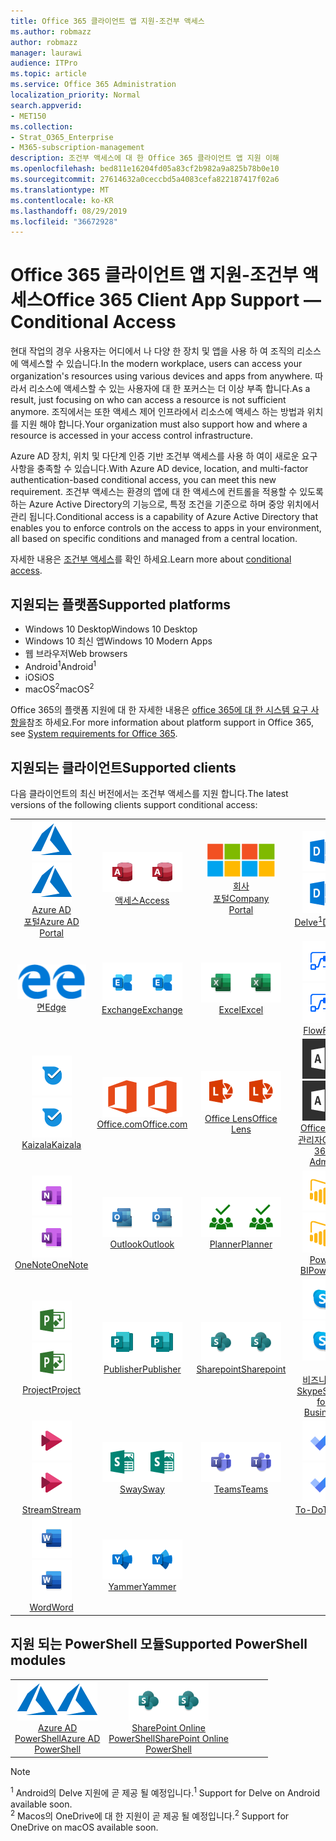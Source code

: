 ```yaml
---
title: Office 365 클라이언트 앱 지원-조건부 액세스
ms.author: robmazz
author: robmazz
manager: laurawi
audience: ITPro
ms.topic: article
ms.service: Office 365 Administration
localization_priority: Normal
search.appverid:
- MET150
ms.collection:
- Strat_O365_Enterprise
- M365-subscription-management
description: 조건부 액세스에 대 한 Office 365 클라이언트 앱 지원 이해
ms.openlocfilehash: bed811e16204fd05a83cf2b982a9a825b78b0e10
ms.sourcegitcommit: 27614632a0ceccbd5a4083cefa822187417f02a6
ms.translationtype: MT
ms.contentlocale: ko-KR
ms.lasthandoff: 08/29/2019
ms.locfileid: "36672928"
---
```

# <a name="office-365-client-app-support--conditional-access"></a><span data-ttu-id="41977-103">Office 365 클라이언트 앱 지원-조건부 액세스</span><span class="sxs-lookup"><span data-stu-id="41977-103">Office 365 Client App Support — Conditional Access</span></span>

<span data-ttu-id="41977-104">현대 작업의 경우 사용자는 어디에서 나 다양 한 장치 및 앱을 사용 하 여 조직의 리소스에 액세스할 수 있습니다.</span><span class="sxs-lookup"><span data-stu-id="41977-104">In the modern workplace, users can access your organization's resources using various devices and apps from anywhere.</span></span> <span data-ttu-id="41977-105">따라서 리소스에 액세스할 수 있는 사용자에 대 한 포커스는 더 이상 부족 합니다.</span><span class="sxs-lookup"><span data-stu-id="41977-105">As a result, just focusing on who can access a resource is not sufficient anymore.</span></span> <span data-ttu-id="41977-106">조직에서는 또한 액세스 제어 인프라에서 리소스에 액세스 하는 방법과 위치를 지원 해야 합니다.</span><span class="sxs-lookup"><span data-stu-id="41977-106">Your organization must also support how and where a resource is accessed in your access control infrastructure.</span></span>

<span data-ttu-id="41977-107">Azure AD 장치, 위치 및 다단계 인증 기반 조건부 액세스를 사용 하 여이 새로운 요구 사항을 충족할 수 있습니다.</span><span class="sxs-lookup"><span data-stu-id="41977-107">With Azure AD device, location, and multi-factor authentication-based conditional access, you can meet this new requirement.</span></span> <span data-ttu-id="41977-108">조건부 액세스는 환경의 앱에 대 한 액세스에 컨트롤을 적용할 수 있도록 하는 Azure Active Directory의 기능으로, 특정 조건을 기준으로 하며 중앙 위치에서 관리 됩니다.</span><span class="sxs-lookup"><span data-stu-id="41977-108">Conditional access is a capability of Azure Active Directory that enables you to enforce controls on the access to apps in your environment, all based on specific conditions and managed from a central location.</span></span>

<span data-ttu-id="41977-109">자세한 내용은 [조건부 액세스](https://docs.microsoft.com/azure/active-directory/conditional-access/)를 확인 하세요.</span><span class="sxs-lookup"><span data-stu-id="41977-109">Learn more about [conditional access](https://docs.microsoft.com/azure/active-directory/conditional-access/).</span></span>

## <a name="supported-platforms"></a><span data-ttu-id="41977-110">지원되는 플랫폼</span><span class="sxs-lookup"><span data-stu-id="41977-110">Supported platforms</span></span>

 - <span data-ttu-id="41977-111">Windows 10 Desktop</span><span class="sxs-lookup"><span data-stu-id="41977-111">Windows 10 Desktop</span></span>
 - <span data-ttu-id="41977-112">Windows 10 최신 앱</span><span class="sxs-lookup"><span data-stu-id="41977-112">Windows 10 Modern Apps</span></span>
 - <span data-ttu-id="41977-113">웹 브라우저</span><span class="sxs-lookup"><span data-stu-id="41977-113">Web browsers</span></span>
 - <span data-ttu-id="41977-114">Android<sup>1</sup></span><span class="sxs-lookup"><span data-stu-id="41977-114">Android<sup>1</sup></span></span>
 - <span data-ttu-id="41977-115">iOS</span><span class="sxs-lookup"><span data-stu-id="41977-115">iOS</span></span>
 - <span data-ttu-id="41977-116">macOS<sup>2</sup></span><span class="sxs-lookup"><span data-stu-id="41977-116">macOS<sup>2</sup></span></span>

<span data-ttu-id="41977-117">Office 365의 플랫폼 지원에 대 한 자세한 내용은 [office 365에 대 한 시스템 요구 사항을](https://products.office.com/office-system-requirements)참조 하세요.</span><span class="sxs-lookup"><span data-stu-id="41977-117">For more information about platform support in Office 365, see [System requirements for Office 365](https://products.office.com/office-system-requirements).</span></span>

## <a name="supported-clients"></a><span data-ttu-id="41977-118">지원되는 클라이언트</span><span class="sxs-lookup"><span data-stu-id="41977-118">Supported clients</span></span>

<span data-ttu-id="41977-119">다음 클라이언트의 최신 버전에서는 조건부 액세스를 지원 합니다.</span><span class="sxs-lookup"><span data-stu-id="41977-119">The latest versions of the following clients support conditional access:</span></span>

| | | | | | |
|:---:|:---:|:---:|:---:|:---:|:---:|
| <span data-ttu-id="41977-120">![Azure 아이콘](media/o365-azure-64x64.png)</span><span class="sxs-lookup"><span data-stu-id="41977-120">![Azure icon](media/o365-azure-64x64.png)</span></span> <br> [<span data-ttu-id="41977-121">Azure AD <br> 포털</span><span class="sxs-lookup"><span data-stu-id="41977-121">Azure AD <br> Portal </span></span>](https://azure.microsoft.com/features/azure-portal/) | <span data-ttu-id="41977-122">![액세스 아이콘](media/o365-access-64x64.png)</span><span class="sxs-lookup"><span data-stu-id="41977-122">![Access icon](media/o365-access-64x64.png)</span></span> <br> [<span data-ttu-id="41977-123">액세스</span><span class="sxs-lookup"><span data-stu-id="41977-123">Access</span></span>](https://products.office.com/access) | <span data-ttu-id="41977-124">![회사 포털 아이콘](media/o365-microsoft-64x64.png)</span><span class="sxs-lookup"><span data-stu-id="41977-124">![Company portal icon](media/o365-microsoft-64x64.png)</span></span> <br> [<span data-ttu-id="41977-125">회사 <br> 포털</span><span class="sxs-lookup"><span data-stu-id="41977-125">Company <br> Portal </span></span>](https://docs.microsoft.com/intune-user-help/sign-in-to-the-company-portal)  | <span data-ttu-id="41977-126">![Delve 아이콘](media/o365-delve-64x64.png)</span><span class="sxs-lookup"><span data-stu-id="41977-126">![Delve icon](media/o365-delve-64x64.png)</span></span> <br> [<span data-ttu-id="41977-127">Delve<sup>1</sup></span><span class="sxs-lookup"><span data-stu-id="41977-127">Delve<sup>1</sup></span></span>](https://products.office.com/business/intelligent-search) | <span data-ttu-id="41977-128">![Dynamics 365 아이콘](media/o365-dynamics365-64x64.png)</span><span class="sxs-lookup"><span data-stu-id="41977-128">![Dynamics 365 icon](media/o365-dynamics365-64x64.png)</span></span> <br> [<span data-ttu-id="41977-129">Dynamics 365</span><span class="sxs-lookup"><span data-stu-id="41977-129">Dynamics 365</span></span>](https://dynamics.microsoft.com) 
| <span data-ttu-id="41977-130">![에 지 아이콘](media/o365-edge-64x64.png)</span><span class="sxs-lookup"><span data-stu-id="41977-130">![Edge icon](media/o365-edge-64x64.png)</span></span> <br> [<span data-ttu-id="41977-131">면</span><span class="sxs-lookup"><span data-stu-id="41977-131">Edge</span></span>](https://www.microsoft.com/windows/microsoft-edge) | <span data-ttu-id="41977-132">![Exchange 아이콘](media/o365-exchange-64x64.png)</span><span class="sxs-lookup"><span data-stu-id="41977-132">![Exchange icon](media/o365-exchange-64x64.png)</span></span> <br> [<span data-ttu-id="41977-133">Exchange</span><span class="sxs-lookup"><span data-stu-id="41977-133">Exchange</span></span>](https://products.office.com/exchange/exchange-online) | <span data-ttu-id="41977-134">![Excel 아이콘](media/o365-excel-64x64.png)</span><span class="sxs-lookup"><span data-stu-id="41977-134">![Excel icon](media/o365-excel-64x64.png)</span></span> <br> [<span data-ttu-id="41977-135">Excel</span><span class="sxs-lookup"><span data-stu-id="41977-135">Excel</span></span>](https://products.office.com/excel) | <span data-ttu-id="41977-136">![흐름 아이콘](media/o365-flow-64x64.png)</span><span class="sxs-lookup"><span data-stu-id="41977-136">![Flow icon](media/o365-flow-64x64.png)</span></span> <br> [<span data-ttu-id="41977-137">Flow</span><span class="sxs-lookup"><span data-stu-id="41977-137">Flow</span></span>](https://flow.microsoft.com) | <span data-ttu-id="41977-138">![양식 아이콘](media/o365-forms-64x64.png)</span><span class="sxs-lookup"><span data-stu-id="41977-138">![Forms icon](media/o365-forms-64x64.png)</span></span> <br> [<span data-ttu-id="41977-139">Forms</span><span class="sxs-lookup"><span data-stu-id="41977-139">Forms</span></span>](https://flow.microsoft.com/connectors/shared_microsoftforms/microsoft-forms/) 
| <span data-ttu-id="41977-140">![Kaizala 아이콘](media/o365-kaizala-64x64.png)</span><span class="sxs-lookup"><span data-stu-id="41977-140">![Kaizala icon](media/o365-kaizala-64x64.png)</span></span> <br> [<span data-ttu-id="41977-141">Kaizala</span><span class="sxs-lookup"><span data-stu-id="41977-141">Kaizala</span></span>](https://products.office.com/en/business/microsoft-kaizala) | <span data-ttu-id="41977-142">![Office.com 아이콘](media/o365-office-64x64.png)</span><span class="sxs-lookup"><span data-stu-id="41977-142">![Office.com icon](media/o365-office-64x64.png)</span></span> <br> [<span data-ttu-id="41977-143">Office.com</span><span class="sxs-lookup"><span data-stu-id="41977-143">Office.com</span></span>](https://www.office.com/) | <span data-ttu-id="41977-144">![렌즈 아이콘](media/o365-lens-64x64.png)</span><span class="sxs-lookup"><span data-stu-id="41977-144">![Lens icon](media/o365-lens-64x64.png)</span></span> <br> [<span data-ttu-id="41977-145">Office Lens</span><span class="sxs-lookup"><span data-stu-id="41977-145">Office Lens</span></span>](https://www.microsoft.com/p/office-lens/9wzdncrfj3t8?activetab=pivot%3Aoverviewtab) | <span data-ttu-id="41977-146">![Office 365 관리 아이콘](media/o365-o365admin-64x64.png)</span><span class="sxs-lookup"><span data-stu-id="41977-146">![Office 365 Admin icon](media/o365-o365admin-64x64.png)</span></span> <br> [<span data-ttu-id="41977-147">Office 365 <br> 관리자</span><span class="sxs-lookup"><span data-stu-id="41977-147">Office 365 <br> Admin</span></span>](https://products.office.com/business/manage-office-365-admin-app) | <span data-ttu-id="41977-148">![비즈니스용 OneDrive 아이콘](media/o365-OneDrive-64x64.png)</span><span class="sxs-lookup"><span data-stu-id="41977-148">![OneDrive for Business icon](media/o365-OneDrive-64x64.png)</span></span> <br> [<span data-ttu-id="41977-149">OneDrive<sup>2</sup></span><span class="sxs-lookup"><span data-stu-id="41977-149">OneDrive<sup>2</sup></span></span>](https://products.office.com/onedrive-for-business/online-cloud-storage) 
| <span data-ttu-id="41977-150">![OneNote 아이콘](media/o365-OneNote-64x64.png)</span><span class="sxs-lookup"><span data-stu-id="41977-150">![OneNote icon](media/o365-OneNote-64x64.png)</span></span> <br> [<span data-ttu-id="41977-151">OneNote</span><span class="sxs-lookup"><span data-stu-id="41977-151">OneNote</span></span>](https://products.office.com/onenote) | <span data-ttu-id="41977-152">![Outlook 아이콘](media/o365-outlook-64x64.png)</span><span class="sxs-lookup"><span data-stu-id="41977-152">![Outlook icon](media/o365-outlook-64x64.png)</span></span> <br> [<span data-ttu-id="41977-153">Outlook</span><span class="sxs-lookup"><span data-stu-id="41977-153">Outlook</span></span>](https://products.office.com/outlook) | <span data-ttu-id="41977-154">![Planner 아이콘](media/o365-planner-64x64.png)</span><span class="sxs-lookup"><span data-stu-id="41977-154">![Planner icon](media/o365-planner-64x64.png)</span></span> <br> [<span data-ttu-id="41977-155">Planner</span><span class="sxs-lookup"><span data-stu-id="41977-155">Planner</span></span>](https://products.office.com/business/task-management-software) | <span data-ttu-id="41977-156">![PowerBI 아이콘](media/o365-powerbi-64x64.png)</span><span class="sxs-lookup"><span data-stu-id="41977-156">![PowerBI icon](media/o365-powerbi-64x64.png)</span></span> <br> [<span data-ttu-id="41977-157">Power BI</span><span class="sxs-lookup"><span data-stu-id="41977-157">Power BI</span></span>](https://powerbi.microsoft.com) | <span data-ttu-id="41977-158">![PowerPoint 아이콘](media/o365-powerpoint-64x64.png)</span><span class="sxs-lookup"><span data-stu-id="41977-158">![PowerPoint icon](media/o365-powerpoint-64x64.png)</span></span> <br> [<span data-ttu-id="41977-159">PowerPoint</span><span class="sxs-lookup"><span data-stu-id="41977-159">PowerPoint</span></span>](https://products.office.com/powerpoint) 
| <span data-ttu-id="41977-160">![프로젝트 아이콘](media/o365-project-64x64.png)</span><span class="sxs-lookup"><span data-stu-id="41977-160">![Project icon](media/o365-project-64x64.png)</span></span> <br> [<span data-ttu-id="41977-161">Project</span><span class="sxs-lookup"><span data-stu-id="41977-161">Project</span></span>](https://products.office.com/project) | <span data-ttu-id="41977-162">![Publisher 아이콘](media/o365-publisher-64x64.png)</span><span class="sxs-lookup"><span data-stu-id="41977-162">![Publisher icon](media/o365-publisher-64x64.png)</span></span> <br> [<span data-ttu-id="41977-163">Publisher</span><span class="sxs-lookup"><span data-stu-id="41977-163">Publisher</span></span>](https://products.office.com/publisher) | <span data-ttu-id="41977-164">![SharePoint 아이콘](media/o365-sharepoint-64x64.png)</span><span class="sxs-lookup"><span data-stu-id="41977-164">![SharePoint icon](media/o365-sharepoint-64x64.png)</span></span> <br> [<span data-ttu-id="41977-165">Sharepoint</span><span class="sxs-lookup"><span data-stu-id="41977-165">Sharepoint</span></span>](https://products.office.com/sharepoint) | <span data-ttu-id="41977-166">![비즈니스용 Skype 아이콘](media/o365-skypeforbusiness-64x64.png)</span><span class="sxs-lookup"><span data-stu-id="41977-166">![Skype for Business icon](media/o365-skypeforbusiness-64x64.png)</span></span> <br> [<span data-ttu-id="41977-167"><br> 비즈니스용 Skype</span><span class="sxs-lookup"><span data-stu-id="41977-167">Skype for <br> Business</span></span>](https://www.skype.com/business/) | <span data-ttu-id="41977-168">![스티커 메모 아이콘](media/o365-stickynotes-64x64.png)</span><span class="sxs-lookup"><span data-stu-id="41977-168">![Sticky Notes icon](media/o365-stickynotes-64x64.png)</span></span> <br> [<span data-ttu-id="41977-169">스티커 메모</span><span class="sxs-lookup"><span data-stu-id="41977-169">Sticky Notes</span></span>](https://www.microsoft.com/p/microsoft-sticky-notes/9nblggh4qghw) 
| <span data-ttu-id="41977-170">![스트림 아이콘](media/o365-stream-64x64.png)</span><span class="sxs-lookup"><span data-stu-id="41977-170">![Stream icon](media/o365-stream-64x64.png)</span></span> <br> [<span data-ttu-id="41977-171">Stream</span><span class="sxs-lookup"><span data-stu-id="41977-171">Stream</span></span>](https://stream.microsoft.com) | <span data-ttu-id="41977-172">![Sway 아이콘](media/o365-sway-64x64.png)</span><span class="sxs-lookup"><span data-stu-id="41977-172">![Sway icon](media/o365-sway-64x64.png)</span></span> <br> [<span data-ttu-id="41977-173">Sway</span><span class="sxs-lookup"><span data-stu-id="41977-173">Sway</span></span>](https://sway.com) | <span data-ttu-id="41977-174">![팀 아이콘](media/o365-teams-64x64.png)</span><span class="sxs-lookup"><span data-stu-id="41977-174">![Teams icon](media/o365-teams-64x64.png)</span></span> <br> [<span data-ttu-id="41977-175">Teams</span><span class="sxs-lookup"><span data-stu-id="41977-175">Teams</span></span>](https://products.office.com/microsoft-teams/group-chat-software) | <span data-ttu-id="41977-176">![할 일 아이콘](media/o365-todo-64x64.png)</span><span class="sxs-lookup"><span data-stu-id="41977-176">![To-Do icon](media/o365-todo-64x64.png)</span></span> <br> [<span data-ttu-id="41977-177">To-Do</span><span class="sxs-lookup"><span data-stu-id="41977-177">To-Do</span></span>](https://todo.microsoft.com) | <span data-ttu-id="41977-178">![Visio 아이콘](media/o365-visio-64x64.png)</span><span class="sxs-lookup"><span data-stu-id="41977-178">![Visio icon](media/o365-visio-64x64.png)</span></span> <br> [<span data-ttu-id="41977-179">Visio</span><span class="sxs-lookup"><span data-stu-id="41977-179">Visio</span></span>](https://products.office.com/visio/flowchart-software) 
| <span data-ttu-id="41977-180">![Word 아이콘](media/o365-word-64x64.png)</span><span class="sxs-lookup"><span data-stu-id="41977-180">![Word icon](media/o365-word-64x64.png)</span></span> <br> [<span data-ttu-id="41977-181">Word</span><span class="sxs-lookup"><span data-stu-id="41977-181">Word</span></span>](https://products.office.com/word) | <span data-ttu-id="41977-182">![Yammer 아이콘](media/o365-yammer-64x64.png)</span><span class="sxs-lookup"><span data-stu-id="41977-182">![Yammer icon](media/o365-yammer-64x64.png)</span></span> <br> [<span data-ttu-id="41977-183">Yammer</span><span class="sxs-lookup"><span data-stu-id="41977-183">Yammer</span></span>](https://products.office.com/yammer/yammer-overview)

## <a name="supported-powershell-modules"></a><span data-ttu-id="41977-184">지원 되는 PowerShell 모듈</span><span class="sxs-lookup"><span data-stu-id="41977-184">Supported PowerShell modules</span></span>

| | | | | | |
|:---:|:---:|:---:|:---:|:---:|:---:|
| <span data-ttu-id="41977-185">![Azure 아이콘](media/o365-azure-64x64.png)</span><span class="sxs-lookup"><span data-stu-id="41977-185">![Azure icon](media/o365-azure-64x64.png)</span></span> <br> [<span data-ttu-id="41977-186">Azure AD <br> PowerShell</span><span class="sxs-lookup"><span data-stu-id="41977-186">Azure AD <br> PowerShell</span></span>](https://docs.microsoft.com/powershell/azure/active-directory/overview?view=azureadps-2.0) | <span data-ttu-id="41977-187">![SharePoint 아이콘](media/o365-sharepoint-64x64.png)</span><span class="sxs-lookup"><span data-stu-id="41977-187">![SharePoint icon](media/o365-sharepoint-64x64.png)</span></span> <br> [<span data-ttu-id="41977-188">SharePoint Online <br> PowerShell</span><span class="sxs-lookup"><span data-stu-id="41977-188">SharePoint Online <br> PowerShell</span></span>](https://docs.microsoft.com/sharepoint/manage-team-and-communication-sites-in-powershell)

> [!NOTE]
> <span data-ttu-id="41977-189"><sup>1</sup> Android의 Delve 지원에 곧 제공 될 예정입니다.</span><span class="sxs-lookup"><span data-stu-id="41977-189"><sup>1</sup> Support for Delve on Android available soon.</span></span> <br>
> <span data-ttu-id="41977-190"><sup>2</sup> Macos의 OneDrive에 대 한 지원이 곧 제공 될 예정입니다.</span><span class="sxs-lookup"><span data-stu-id="41977-190"><sup>2</sup> Support for OneDrive on macOS available soon.</span></span>
